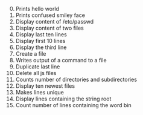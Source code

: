 0. Prints hello world
1. Prints confused smiley face
2. Display content of /etc/passwd
3. Display content of two files
4. Display last ten lines
5. Display first 10 lines
6. Display the third line
7. Create a file
8. Writes output of a command to a file
9. Duplicate last line
10. Delete all js files
11. Counts number of directories and subdirectories
12. Display ten newest files
13. Makes lines unique
14. Display lines containing the string root
15. Count number of lines containing the word bin
